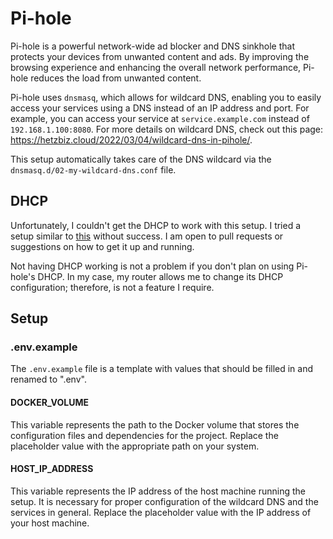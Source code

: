 # Pi-hole

Pi-hole is a powerful network-wide ad blocker and DNS sinkhole that protects your devices from unwanted content and ads. By improving the browsing experience and enhancing the overall network performance, Pi-hole reduces the load from unwanted content.

Pi-hole uses `dnsmasq`, which allows for wildcard DNS, enabling you to easily access your services using a DNS instead of an IP address and port. For example, you can access your service at `service.example.com` instead of `192.168.1.100:8080`. For more details on wildcard DNS, check out this page: https://hetzbiz.cloud/2022/03/04/wildcard-dns-in-pihole/.

This setup automatically takes care of the DNS wildcard via the `dnsmasq.d/02-my-wildcard-dns.conf` file.

## DHCP

Unfortunately, I couldn't get the DHCP to work with this setup. I tried a setup similar to [this](https://codecaptured.com/blog/self-hosting-pi-hole-with-docker-and-traefik) without success. I am open to pull requests or suggestions on how to get it up and running.

Not having DHCP working is not a problem if you don't plan on using Pi-hole's DHCP. In my case, my router allows me to change its DHCP configuration; therefore, is not a feature I require.

## Setup

### .env.example

The `.env.example` file is a template with values that should be filled in and renamed to ".env".

#### DOCKER_VOLUME

This variable represents the path to the Docker volume that stores the configuration files and dependencies for the project. Replace the placeholder value with the appropriate path on your system.

#### HOST_IP_ADDRESS

This variable represents the IP address of the host machine running the setup. It is necessary for proper configuration of the wildcard DNS and the services in general. Replace the placeholder value with the IP address of your host machine.

